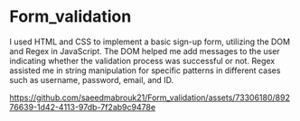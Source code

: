 # Form_validation
I used HTML and CSS to implement a basic sign-up form, utilizing the DOM and Regex in JavaScript. 
The DOM helped me add messages to the user indicating whether the validation process was successful or not. 
Regex assisted me in string manipulation for specific patterns in different cases such as username, password, email, and ID.



https://github.com/saeedmabrouk21/Form_validation/assets/73306180/89276639-1d42-4113-97db-7f2ab9c9478e

